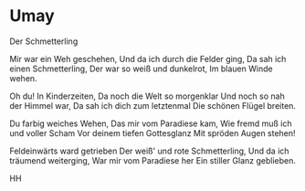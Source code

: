 # Umay

Der Schmetterling

Mir war ein Weh geschehen,
Und da ich durch die Felder ging,
Da sah ich einen Schmetterling,
Der war so weiß und dunkelrot,
Im blauen Winde wehen.

Oh du! In Kinderzeiten,
Da noch die Welt so morgenklar
Und noch so nah der Himmel war,
Da sah ich dich zum letztenmal
Die schönen Flügel breiten.

Du farbig weiches Wehen,
Das mir vom Paradiese kam,
Wie fremd muß ich und voller Scham
Vor deinem tiefen Gottesglanz
Mit spröden Augen stehen!

Feldeinwärts ward getrieben
Der weiß' und rote Schmetterling,
Und da ich träumend weiterging,
War mir vom Paradiese her
Ein stiller Glanz geblieben.

HH
